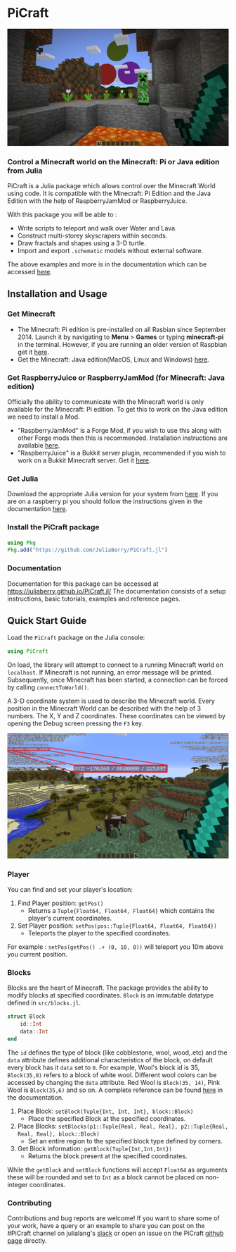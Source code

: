 # PiCraft

![PiCraft](./docs/src/assets/img/PiCraft.png)

### Control a Minecraft world on the Minecraft: Pi or Java edition from Julia

PiCraft is a Julia package which allows control over the Minecraft World using code. It is compatible with the Minecraft: Pi Edition and the Java Edition with the help of RaspberryJamMod or RaspberryJuice.

With this package you will be able to :

- Write scripts to teleport and walk over Water and Lava.
- Construct multi-storey skyscrapers within seconds.
- Draw fractals and shapes using a 3-D turtle.
- Import and export `.schematic` models without external software.

The above examples and more is in the documentation which can be accessed
[here]( https://juliaberry.github.io/PiCraft.jl/).

## Installation and Usage

### Get Minecraft

- The Minecraft: Pi edition is pre-installed on all Rasbian since September 2014. Launch it by navigating to **Menu** > **Games** or typing **minecraft-pi** in the terminal. However, if you are running an older version of Raspbian get it [here](https://minecraft.net/en-us/edition/pi/).
- Get the Minecraft: Java edition(MacOS, Linux and Windows) [here](https://minecraft.net/en-us/download/alternative).

### Get RaspberryJuice or RaspberryJamMod (for Minecraft: Java edition)

Officially the ability to communicate with the Minecraft world is only available for the Minecraft: Pi edition. To get this to work on the Java edition we need to install a Mod.

- "RaspberryJamMod" is a Forge Mod, if you wish to use this along with other Forge mods then this is recommended. Installation instructions are available [here](http://www.instructables.com/id/Python-coding-for-Minecraft/).
- "RaspberryJuice" is a Bukkit server plugin, recommended if you wish to work on a Bukkit Minecraft server. Get it [here](https://dev.bukkit.org/projects/raspberryjuice).

### Get Julia

Download the appropriate Julia version for your system from [here](https://julialang.org/downloads/). If you are on a raspberry pi you should follow the instructions
given in the documentation [here](https://juliaberry.github.io/PiCraft.jl/installation/#Install-Julia-1).

### Install the PiCraft package

```julia
using Pkg
Pkg.add("https://github.com/JuliaBerry/PiCraft.jl")
```

### Documentation

Documentation for this package can be accessed at https://juliaberry.github.io/PiCraft.jl/
The documentation consists of a setup instructions, basic tutorials, examples and
reference pages.

## Quick Start Guide

Load the `PiCraft` package on the Julia console:
```julia
using PiCraft
```

On load, the library will attempt to connect to a running Minecraft world on `localhost`. If Minecraft is not running, an error message will be printed. Subsequently, once Minecraft has been started, a connection can be forced by calling `connectToWorld()`.

A 3-D coordinate system is used to describe the Minecraft world. Every position in the Minecraft World can be described with the help of 3 numbers. The X, Y and Z coordinates. These coordinates can be viewed by opening the Debug screen pressing the `F3` key.

![debug-screen](./docs/src/assets/img/coordinates.png)

### Player
You can find and set your player's location:
1) Find Player position: `getPos()`
      * Returns a `Tuple{Float64, Float64, Float64}` which contains the player's current coordinates.
2) Set Player position: `setPos(pos::Tuple{Float64, Float64, Float64})`
      * Teleports the player to the specified coordinates.

For example : `setPos(getPos() .+ (0, 10, 0))` will teleport you 10m above you current position.

### Blocks
Blocks are the heart of Minecraft. The package provides the ability to modify blocks at specified coordinates.
`Block` is an immutable datatype defined in `src/blocks.jl`.

```julia
struct Block
    id::Int
    data::Int
end
```
The `id` defines the type of block (like cobblestone, wool, wood,.etc) and the `data` attribute defines additional characteristics of the block, on default every block has it `data` set to `0`. For example, Wool's block id is 35, `Block(35,0)` refers to a block of white wool. Different wool colors can be accessed by changing the `data` attribute. Red Wool is `Block(35, 14)`, Pink Wool is `Block(35,6)` and so on. A complete reference can be found [here](https://juliaberry.github.io/PiCraft.jl/blocks.html) in the documentation.

1) Place Block: `setBlock(Tuple{Int, Int, Int}, block::Block)`
    * Place the specified Block at the specified coordinates.
2) Place Blocks: `setBlocks(p1::Tuple{Real, Real, Real}, p2::Tuple{Real, Real, Real}, block::Block)`
    * Set an entire region to the specified block type defined by corners.
3) Get Block information: `getBlock(Tuple{Int,Int,Int})`
    * Returns the block present at the specified coordinates.

While the `getBlock` and `setBlock` functions will accept `Float64` as arguments these will be rounded and set to `Int` as a block cannot be placed on non-integer coordinates.

### Contributing

Contributions and bug reports are welcome! If you want to share some of your work,
have a query or an example to share you can post on the #PiCraft channel on
julialang's [slack](https://julialang.slack.com) or open an issue on the
PiCraft [github page](https://github.com/JuliaBerry/PiCraft.jl/issues) directly.
